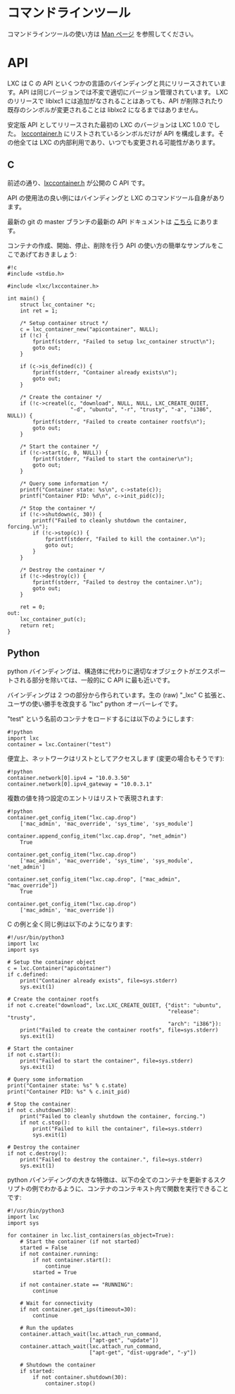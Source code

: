 # コマンドラインツール <!-- Command line tools -->
<!--
For the command line tools, please refer to the [man pages.](/lxc/manpages/)
-->
コマンドラインツールの使い方は [Man ページ](/ja/lxc/manpages/) を参照してください。

# API
<!--
LXC ships with a stable C API and a bunch of bindings. That API is stable and properly versioned. We may make additions to the liblxc1 API in LXC releases but will not remove or change existing symbols without calling it liblxc2.
-->
LXC は C の API といくつかの言語のバインディングと共にリリースされています。API は同じバージョンでは不変で適切にバージョン管理されています。
LXC のリリースで liblxc1 には追加がなされることはあっても、API が削除されたり既存のシンボルが変更されることは liblxc2 になるまではありません。

<!--
The first LXC version to ship with the stable API was LXC 1.0.0. Only symbols listed in [lxccontainer.h](https://github.com/lxc/lxc/blob/master/src/lxc/lxccontainer.h) are part of the API, everything else is internal to LXC and can change at any point.
-->
安定版 API としてリリースされた最初の LXC のバージョンは LXC 1.0.0 でした。
[lxccontainer.h](https://github.com/lxc/lxc/blob/master/src/lxc/lxccontainer.h) にリストされているシンボルだけが API を構成します。その他全ては LXC の内部利用であり、いつでも変更される可能性があります。

## C
<!--
As mentioned above, [lxccontainer.h](https://github.com/lxc/lxc/blob/master/src/lxc/lxccontainer.h) is our public C API.
-->
前述の通り、[lxccontainer.h](https://github.com/lxc/lxc/blob/master/src/lxc/lxccontainer.h) が公開の C API です。

<!--
Some of the best examples of API usage are the bindings and the LXC tools themselves.
-->
API の使用法の良い例にはバインディングと LXC のコマンドツール自身があります。

<!--
We also have a up to date API documentation for current git master [here.](/lxc/apidoc/)
-->
最新の git の master ブランチの最新の API ドキュメントは [こちら](/lxc/apidoc/) にあります。

<!--
And now a simple example of how to use the API to create, start, stop and destroy a container:
-->
コンテナの作成、開始、停止、削除を行う API の使い方の簡単なサンプルをここであげておきましょう:

    #!c
    #include <stdio.h>

    #include <lxc/lxccontainer.h>

    int main() {
        struct lxc_container *c;
        int ret = 1;

        /* Setup container struct */
        c = lxc_container_new("apicontainer", NULL);
        if (!c) {
            fprintf(stderr, "Failed to setup lxc_container struct\n");
            goto out;
        }

        if (c->is_defined(c)) {
            fprintf(stderr, "Container already exists\n");
            goto out;
        }

        /* Create the container */
        if (!c->createl(c, "download", NULL, NULL, LXC_CREATE_QUIET,
                        "-d", "ubuntu", "-r", "trusty", "-a", "i386", NULL)) {
            fprintf(stderr, "Failed to create container rootfs\n");
            goto out;
        }

        /* Start the container */
        if (!c->start(c, 0, NULL)) {
            fprintf(stderr, "Failed to start the container\n");
            goto out;
        }

        /* Query some information */
        printf("Container state: %s\n", c->state(c));
        printf("Container PID: %d\n", c->init_pid(c));

        /* Stop the container */
        if (!c->shutdown(c, 30)) {
            printf("Failed to cleanly shutdown the container, forcing.\n");
            if (!c->stop(c)) {
                fprintf(stderr, "Failed to kill the container.\n");
                goto out;
            }
        }

        /* Destroy the container */
        if (!c->destroy(c)) {
            fprintf(stderr, "Failed to destroy the container.\n");
            goto out;
        }

        ret = 0;
    out:
        lxc_container_put(c);
        return ret;
    }

## Python
<!--
The python bindings are typically very close to the C API except for the part where it exports proper objects instead of structs.
-->
python バインディングは、構造体に代わりに適切なオブジェクトがエクスポートされる部分を除いては、一般的に C API に最も近いです。

<!--
The binding is made in two parts, the raw "\_lxc" C extension and the "lxc" python overlay which provides the improve user experience.
-->
バインディングは 2 つの部分から作られています。生の (raw) "\_lxc" C 拡張と、ユーザの使い勝手を改良する "lxc" python オーバーレイです。

<!--
Loading a container called "test" can be done with:
-->
"test" という名前のコンテナをロードするには以下のようにします:

    #!python
    import lxc
    container = lxc.Container("test")

<!--
For convenience, networks can be accessed as a list (and modified that way too):
-->
便宜上、ネットワークはリストとしてアクセスします (変更の場合もそうです):

    #!python
    container.network[0].ipv4 = "10.0.3.50"
    container.network[0].ipv4_gateway = "10.0.3.1"

<!--
Multi-value configuration entries are represented as list:
-->
複数の値を持つ設定のエントリはリストで表現されます:

    #!python
    container.get_config_item("lxc.cap.drop")
        ['mac_admin', 'mac_override', 'sys_time', 'sys_module']

    container.append_config_item("lxc.cap.drop", "net_admin")
        True

    container.get_config_item("lxc.cap.drop")
        ['mac_admin', 'mac_override', 'sys_time', 'sys_module', 'net_admin']

    container.set_config_item("lxc.cap.drop", ["mac_admin", "mac_override"])
        True

    container.get_config_item("lxc.cap.drop")
        ['mac_admin', 'mac_override'])

<!--
And now for the same end to end example as was done in C:
-->
C の例と全く同じ例は以下のようになります:

    #!/usr/bin/python3
    import lxc
    import sys

    # Setup the container object
    c = lxc.Container("apicontainer")
    if c.defined:
        print("Container already exists", file=sys.stderr)
        sys.exit(1)

    # Create the container rootfs
    if not c.create("download", lxc.LXC_CREATE_QUIET, {"dist": "ubuntu",
                                                       "release": "trusty",
                                                       "arch": "i386"}):
        print("Failed to create the container rootfs", file=sys.stderr)
        sys.exit(1)

    # Start the container
    if not c.start():
        print("Failed to start the container", file=sys.stderr)
        sys.exit(1)

    # Query some information
    print("Container state: %s" % c.state)
    print("Container PID: %s" % c.init_pid)

    # Stop the container
    if not c.shutdown(30):
        print("Failed to cleanly shutdown the container, forcing.")
        if not c.stop():
            print("Failed to kill the container", file=sys.stderr)
            sys.exit(1)

    # Destroy the container
    if not c.destroy():
        print("Failed to destroy the container.", file=sys.stderr)
        sys.exit(1)

<!--
A great feature of the python binding is the ability to run a function in the container's context as can be seen in the example below of a script updating all of your containers:
-->
python バインディングの大きな特徴は、以下の全てのコンテナを更新するスクリプトの例でわかるように、コンテナのコンテキスト内で関数を実行できることです:

    #!/usr/bin/python3
    import lxc
    import sys

    for container in lxc.list_containers(as_object=True):
        # Start the container (if not started)
        started = False
        if not container.running:
            if not container.start():
                continue
            started = True

        if not container.state == "RUNNING":
            continue

        # Wait for connectivity
        if not container.get_ips(timeout=30):
            continue

        # Run the updates
        container.attach_wait(lxc.attach_run_command,
                              ["apt-get", "update"])
        container.attach_wait(lxc.attach_run_command,
                              ["apt-get", "dist-upgrade", "-y"])

        # Shutdown the container
        if started:
            if not container.shutdown(30):
                container.stop()
